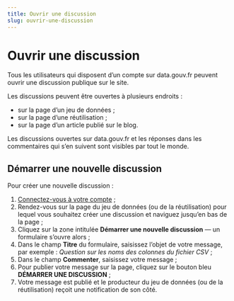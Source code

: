 ```yaml
---
title: Ouvrir une discussion
slug: ouvrir-une-discussion
---
```


# Ouvrir une discussion

Tous les utilisateurs qui disposent d’un compte sur data.gouv.fr peuvent ouvrir une discussion publique sur le site.

Les discussions peuvent être ouvertes à plusieurs endroits :

-   sur la page d’un jeu de données ;
-   sur la page d’une réutilisation ;
-   sur la page d’un article publié sur le blog.

Les discussions ouvertes sur data.gouv.fr et les réponses dans les commentaires qui s’en suivent sont visibles par tout le monde.

## Démarrer une nouvelle discussion

Pour créer une nouvelle discussion :

1.  [Connectez-vous à votre compte](https://www.data.gouv.fr/fr/login) ;
2.  Rendez-vous sur la page du jeu de données (ou de la réutilisation) pour lequel vous souhaitez créer une discussion et naviguez jusqu’en bas de la page ;
3.  Cliquez sur la zone intitulée **Démarrer une nouvelle discussion** — un formulaire s’ouvre alors ;
4.  Dans le champ **Titre** du formulaire, saisissez l’objet de votre message, par exemple : _Question sur les noms des colonnes du fichier CSV_ ;
5.  Dans le champ **Commenter**, saisissez votre message ;
6.  Pour publier votre message sur la page, cliquez sur le bouton bleu **DÉMARRER UNE DISCUSSION** ;
7.  Votre message est publié et le producteur du jeu de données (ou de la réutilisation) reçoit une notification de son côté.
